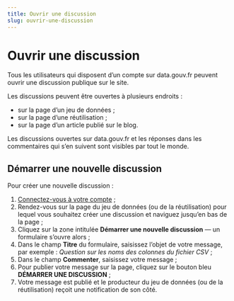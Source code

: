 ```yaml
---
title: Ouvrir une discussion
slug: ouvrir-une-discussion
---
```


# Ouvrir une discussion

Tous les utilisateurs qui disposent d’un compte sur data.gouv.fr peuvent ouvrir une discussion publique sur le site.

Les discussions peuvent être ouvertes à plusieurs endroits :

-   sur la page d’un jeu de données ;
-   sur la page d’une réutilisation ;
-   sur la page d’un article publié sur le blog.

Les discussions ouvertes sur data.gouv.fr et les réponses dans les commentaires qui s’en suivent sont visibles par tout le monde.

## Démarrer une nouvelle discussion

Pour créer une nouvelle discussion :

1.  [Connectez-vous à votre compte](https://www.data.gouv.fr/fr/login) ;
2.  Rendez-vous sur la page du jeu de données (ou de la réutilisation) pour lequel vous souhaitez créer une discussion et naviguez jusqu’en bas de la page ;
3.  Cliquez sur la zone intitulée **Démarrer une nouvelle discussion** — un formulaire s’ouvre alors ;
4.  Dans le champ **Titre** du formulaire, saisissez l’objet de votre message, par exemple : _Question sur les noms des colonnes du fichier CSV_ ;
5.  Dans le champ **Commenter**, saisissez votre message ;
6.  Pour publier votre message sur la page, cliquez sur le bouton bleu **DÉMARRER UNE DISCUSSION** ;
7.  Votre message est publié et le producteur du jeu de données (ou de la réutilisation) reçoit une notification de son côté.
